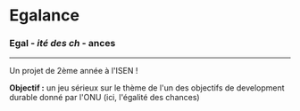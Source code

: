 # Egalance

### Egal - *ité des ch* - ances

***
Un projet de 2ème année à l'ISEN !

**Objectif :** un jeu sérieux sur le thème de l'un des objectifs 
de development durable donné par l'ONU (ici, l'égalité des chances)